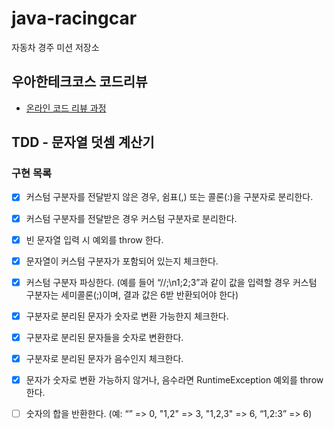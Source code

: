 # java-racingcar

자동차 경주 미션 저장소

## 우아한테크코스 코드리뷰

- [온라인 코드 리뷰 과정](https://github.com/woowacourse/woowacourse-docs/blob/master/maincourse/README.md)

## TDD - 문자열 덧셈 계산기

### 구현 목록

- [X] 커스텀 구분자를 전달받지 않은 경우, 쉼표(,) 또는 콜론(:)을 구분자로 분리한다.

- [X] 커스텀 구분자를 전달받은 경우 커스텀 구분자로 분리한다.

- [X] 빈 문자열 입력 시 예외를 throw 한다.

- [X] 문자열이 커스텀 구분자가 포함되어 있는지 체크한다.

- [X] 커스텀 구분자 파싱한다. (예를 들어 “//;\n1;2;3”과 같이 값을 입력할 경우 커스텀 구분자는 세미콜론(;)이며, 결과 값은 6받 반환되어야 한다)

- [X] 구분자로 분리된 문자가 숫자로 변환 가능한지 체크한다.

- [X] 구분자로 분리된 문자들을 숫자로 변환한다.

- [X] 구분자로 분리된 문자가 음수인지 체크한다.

- [X] 문자가 숫자로 변환 가능하지 않거나, 음수라면 RuntimeException 예외를 throw 한다.

- [ ] 숫자의 합을 반환한다. (예: “” => 0, "1,2" => 3, "1,2,3" => 6, “1,2:3” => 6)